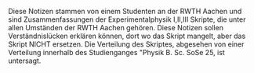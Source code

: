 Diese Notizen stammen von einem Studenten an der RWTH Aachen und sind Zusammenfassungen der Experimentalphysik I,II,III Skripte, die unter allen Umständen der RWTH Aachen gehören.
Diese Notizen sollen Verständnislücken erklären können, dort wo das Skript mangelt, aber das Skript NICHT ersetzen. Die Verteilung des Skriptes, abgesehen von einer Verteilung innerhalb des Studienganges "Physik B. Sc. SoSe 25, ist untersagt.
